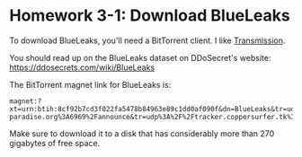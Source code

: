 # Homework 3-1: Download BlueLeaks

To download BlueLeaks, you'll need a BitTorrent client. I like [Transmission](https://transmissionbt.com).

You should read up on the BlueLeaks dataset on DDoSecret's website: https://ddosecrets.com/wiki/BlueLeaks

The BitTorrent magnet link for BlueLeaks is: 

```
magnet:?xt=urn:btih:8cf92b7cd3f022fa5478b84963e89c1dd0af090f&dn=BlueLeaks&tr=udp%3A%2F%2Ftracker.coppersurfer.tk%3A6969%2Fannounce&tr=udp%3A%2F%2F9.rarbg.to%3A2920%2Fannounce&tr=udp%3A%2F%2Ftracker.opentrackr.org%3A1337&tr=udp%3A%2F%2Ftracker.leechers-paradise.org%3A6969%2Fannounce&tr=udp%3A%2F%2Ftracker.coppersurfer.tk%3A6969%2Fannounce
```

Make sure to download it to a disk that has considerably more than 270 gigabytes of free space.
